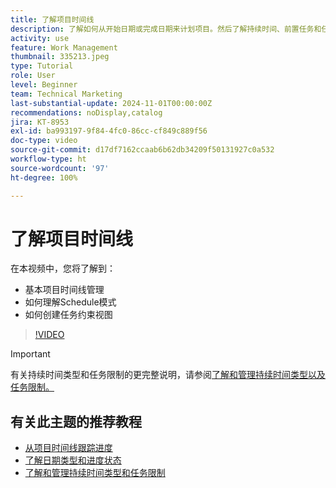 ```yaml
---
title: 了解项目时间线
description: 了解如何从开始日期或完成日期来计划项目。然后了解持续时间、前置任务和任务限制如何影响项目计划。
activity: use
feature: Work Management
thumbnail: 335213.jpeg
type: Tutorial
role: User
level: Beginner
team: Technical Marketing
last-substantial-update: 2024-11-01T00:00:00Z
recommendations: noDisplay,catalog
jira: KT-8953
exl-id: ba993197-9f84-4fc0-86cc-cf849c889f56
doc-type: video
source-git-commit: d17df7162ccaab6b62db34209f50131927c0a532
workflow-type: ht
source-wordcount: '97'
ht-degree: 100%

---
```


# 了解项目时间线

在本视频中，您将了解到：

* 基本项目时间线管理
* 如何理解Schedule模式
* 如何创建任务约束视图

>[!VIDEO](https://video.tv.adobe.com/v/335213/?quality=12&learn=on&enablevpops)

>[!IMPORTANT]
>
>有关持续时间类型和任务限制的更完整说明，请参阅[了解和管理持续时间类型以及任务限制。](/help/manage-work/intermediate-projects/understand-and-manage-duration-types-and-task-constraints.md)

## 有关此主题的推荐教程

* [从项目时间线跟踪进度](/help/manage-work/project-timelines/track-work-progress-from-the-project-timeline.md)
* [了解日期类型和进度状态](/help/manage-work/project-timelines/understand-task-dates-and-progress-status.md)
* [了解和管理持续时间类型和任务限制](/help/manage-work/intermediate-projects/understand-and-manage-duration-types-and-task-constraints.md)


